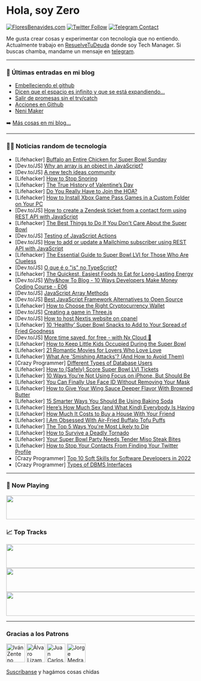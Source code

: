 # Hola, soy Zero

[![FloresBenavides.com](https://img.shields.io/website?down_message=oops&label=MiBlog&style=for-the-badge&up_message=online&url=https%3A%2F%2Ffloresbenavides.com)](https://floresbenavides.com) [![Twitter Follow](https://img.shields.io/twitter/follow/ZeroDragon?color=%231DA1F2&label=Follow&logo=twitter&logoColor=ffffff&style=for-the-badge)](https://twitter.com/zerodragon) [![Telegram Contact](https://img.shields.io/badge/escr%C3%ADbeme-ZeroDragon-%2326A5E4?style=for-the-badge&logo=telegram)](https://t.me/zerodragon)

Me gusta crear cosas y experimentar con tecnología que no entiendo.
Actualmente trabajo en [ResuelveTuDeuda](http://github.com/resuelve) donde soy Tech Manager.
Si buscas chamba, mandame un mensaje en [telegram](https://t.me/zerodragon).

---

### 📕 Últimas entradas en mi blog
<!-- BLOG-POST-LIST:START -->
- [Embelleciendo el github](https://floresbenavides.com/embelleciendo-el-github/)
- [Dicen que el espacio es infinito y que se está expandiendo…](https://floresbenavides.com/dicen-que-el-espacio-es-infinito-y-que-se-esta-expandiendo/)
- [Salir de promesas sin el try/catch](https://floresbenavides.com/salir-de-promesas-sin-el-try-catch/)
- [Acciones en Github](https://floresbenavides.com/acciones-en-github/)
- [Neni Maker](https://floresbenavides.com/neni-maker/)
<!-- BLOG-POST-LIST:END -->

➡️ [Más cosas en mi blog...](https://floresbenavides.com)

---

### 👨‍💻 Noticias random de tecnología
<!-- TECH-POSTS:START -->
- [Lifehacker] [Buffalo an Entire Chicken for Super Bowl Sunday](https://lifehacker.com/buffalo-an-entire-chicken-for-super-bowl-sunday-1848502810)
- [Dev.to/JS] [Why an array is an object in JavaScript?](https://dev.to/fromaline/why-an-array-is-an-object-in-javascript-4bh6)
- [Dev.to/JS] [A new tech ideas community](https://dev.to/seedacquire/a-new-tech-ideas-community-2dla)
- [Lifehacker] [How to Stop Snoring](https://lifehacker.com/how-to-stop-snoring-1848502763)
- [Lifehacker] [The True History of Valentine’s Day](https://lifehacker.com/the-true-history-of-valentine-s-day-1848502152)
- [Lifehacker] [Do You Really Have to Join the HOA?](https://lifehacker.com/do-you-really-have-to-join-the-hoa-1848500704)
- [Lifehacker] [How to Install Xbox Game Pass Games in a Custom Folder on Your PC](https://lifehacker.com/how-to-install-xbox-game-pass-games-in-a-custom-folder-1848499110)
- [Dev.to/JS] [How to create a Zendesk ticket from a contact form using REST API with JavaScript](https://dev.to/abdulrahman_sk/how-to-create-a-zendesk-ticket-from-a-contact-form-using-rest-api-with-javascript-2147)
- [Lifehacker] [The Best Things to Do If You Don&#39;t Care About the Super Bowl](https://lifehacker.com/the-best-things-to-do-if-you-dont-care-about-the-super-1848482420)
- [Dev.to/JS] [Testing of JavaScript Actions](https://dev.to/cardinalby/testing-of-javascript-actions-20a6)
- [Dev.to/JS] [How to add or update a Mailchimp subscriber using REST API with JavaScript](https://dev.to/abdulrahman_sk/how-to-add-or-update-a-mailchimp-subscriber-using-rest-api-with-javascript-ill)
- [Lifehacker] [The Essential Guide to Super Bowl LVI for Those Who Are Clueless](https://lifehacker.com/the-essential-guide-to-super-bowl-lvi-for-those-who-are-1848500134)
- [Dev.to/JS] [O que é o &quot;is&quot; no TypeScript?](https://dev.to/fdaciuk/o-que-e-o-is-no-typescript-2g4m)
- [Lifehacker] [The Quickest, Easiest Foods to Eat for Long-Lasting Energy](https://lifehacker.com/the-quickest-easiest-foods-to-eat-for-long-lasting-ene-1848499597)
- [Dev.to/JS] [Why&amp;how To Blog - 10 Ways Developers Make Money Coding Course - E06](https://dev.to/danfleser/whyhow-to-blog-10-ways-developers-make-money-coding-course-e06-1gf)
- [Dev.to/JS] [JavaScript Array Methods](https://dev.to/magnuspedro/javascript-array-methods-4o6g)
- [Dev.to/JS] [Best JavaScript Framework Alternatives to Open Source](https://dev.to/ideradevtools/best-javascript-framework-alternatives-to-open-source-5ehd)
- [Lifehacker] [How to Choose the Right Cryptocurrency Wallet](https://lifehacker.com/how-to-choose-the-right-cryptocurrency-wallet-1848482354)
- [Dev.to/JS] [Creating a game in Three.js](https://dev.to/logrocket/creating-a-game-in-threejs-2hi5)
- [Dev.to/JS] [How  to host Nextjs website on cpanel](https://dev.to/beyond5575/how-to-host-nextjs-website-on-cpanel-2dij)
- [Lifehacker] [10 ‘Healthy’ Super Bowl Snacks to Add to Your Spread of Fried Goodness](https://lifehacker.com/10-healthy-super-bowl-snacks-to-add-to-your-spread-of-1848494202)
- [Dev.to/JS] [More time saved, for free - with Nx Cloud 🎉](https://dev.to/nrwl/more-time-saved-for-free-with-nx-cloud-4a2j)
- [Lifehacker] [How to Keep Little Kids Occupied During the Super Bowl](https://lifehacker.com/how-to-keep-little-kids-occupied-during-the-super-bowl-1848494883)
- [Lifehacker] [21 Romantic Movies for Lovers Who Love Love](https://lifehacker.com/21-romantic-movies-for-lovers-who-love-love-1848489603)
- [Lifehacker] [What Are &#39;Smishing Attacks&#39;? &lpar;And How to Avoid Them&rpar;](https://lifehacker.com/what-are-smishing-attacks-and-how-to-avoid-them-1848495597)
- [Crazy Programmer] [Different Types of Database Users](https://www.thecrazyprogrammer.com/2022/02/types-of-database-users.html)
- [Lifehacker] [How to &lpar;Safely&rpar; Score Super Bowl LVI Tickets](https://lifehacker.com/how-to-safely-score-super-bowl-lv-tickets-1848498571)
- [Lifehacker] [10 Ways You’re Not Using Focus on iPhone, But Should Be](https://lifehacker.com/10-ways-you-re-not-using-focus-on-iphone-but-should-be-1848497964)
- [Lifehacker] [You Can Finally Use Face ID Without Removing Your Mask](https://lifehacker.com/you-can-finally-use-face-id-without-removing-your-mask-1848494233)
- [Lifehacker] [How to Give Your Wing Sauce Deeper Flavor With Browned Butter](https://lifehacker.com/how-to-give-your-wing-sauce-deeper-flavor-with-browned-1848495876)
- [Lifehacker] [15 Smarter Ways You Should Be Using Baking Soda](https://lifehacker.com/15-smarter-ways-you-should-be-using-baking-soda-1848491125)
- [Lifehacker] [Here’s How Much Sex &lpar;and What Kind&rpar; Everybody Is Having](https://lifehacker.com/here-s-how-much-sex-everybody-is-having-1795561168)
- [Lifehacker] [How Much It Costs to Buy a House With Your Friend](https://lifehacker.com/how-much-it-costs-to-buy-a-house-with-your-friend-1848494591)
- [Lifehacker] [I Am Obsessed With Air-Fried Buffalo Tofu Puffs](https://lifehacker.com/i-am-obsessed-with-air-fried-buffalo-tofu-puffs-1848494566)
- [Lifehacker] [The Top 5 Ways You&#39;re Most Likely to Die](https://lifehacker.com/the-top-5-ways-youre-most-likely-to-die-1848494095)
- [Lifehacker] [How to Survive a Deadly Tornado](https://lifehacker.com/how-to-survive-a-deadly-tornado-1848493459)
- [Lifehacker] [Your Super Bowl Party Needs Tender Miso Steak Bites](https://lifehacker.com/your-super-bowl-party-needs-tender-miso-steak-bites-1848493012)
- [Lifehacker] [How to Stop Your Contacts From Finding Your Twitter Profile](https://lifehacker.com/how-to-stop-your-contacts-from-finding-your-twitter-pro-1848491997)
- [Crazy Programmer] [Top 10 Soft Skills for Software Developers in 2022](https://www.thecrazyprogrammer.com/2022/02/soft-skills-for-software-developers.html)
- [Crazy Programmer] [Types of DBMS Interfaces](https://www.thecrazyprogrammer.com/2022/02/dbms-interfaces.html)<!-- TECH-POSTS:END -->

---

### 🎵 Now Playing
<a href="https://spotify-now-playing-dun.vercel.app/now-playing?open"><img src="https://spotify-now-playing-dun.vercel.app/now-playing" width="540" height="64"></a>

### 📈 Top Tracks
<a href="https://spotify-now-playing-dun.vercel.app/top-tracks?i=1&open"><img src="https://spotify-now-playing-dun.vercel.app/top-tracks?i=1" width="540" height="64"></a>
<a href="https://spotify-now-playing-dun.vercel.app/top-tracks?i=2&open"><img src="https://spotify-now-playing-dun.vercel.app/top-tracks?i=2" width="540" height="64"></a>
<a href="https://spotify-now-playing-dun.vercel.app/top-tracks?i=3&open"><img src="https://spotify-now-playing-dun.vercel.app/top-tracks?i=3" width="540" height="64"></a>

---

### Gracias a los Patrons
[<img src="https://avatars.githubusercontent.com/u/243380?v=4" alt="Iván Zenteno" width="50px">](https://github.com/k001) [<img src="https://avatars.githubusercontent.com/u/19955639?v=4" alt="Álvaro Lizama" width="50px">](https://github.com/alvarolizama) [<img src="https://avatars.githubusercontent.com/u/2718753?v=4" alt="Juan Carlos Ruiz" width="50px">](https://github.com/JuanCrg90) [<img src="https://avatars.githubusercontent.com/u/37025?v=4" alt="Jorge Medrano" width="50px">](https://github.com/h1pp1e) 

[Suscríbanse](https://www.patreon.com/zerodragon) y hagámos cosas chidas
